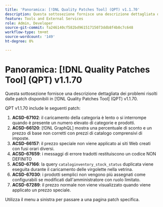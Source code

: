 ```yaml
---
title: 'Panoramica: [!DNL Quality Patches Tool] (QPT) v1.1.70'
description: Questa sottosezione fornisce una descrizione dettagliata dei problemi risolti dalle patch disponibili in  [!DNL Quality Patches Tool] (QPT) v1.1.70.
feature: Tools and External Services
role: Admin, Developer
source-git-commit: fa246140cf582bd96151715073ddb8f4b0c7c648
workflow-type: tm+mt
source-wordcount: '149'
ht-degree: 0%

---
```


# Panoramica: [!DNL Quality Patches Tool] (QPT) v1.1.70

Questa sottosezione fornisce una descrizione dettagliata dei problemi risolti dalle patch disponibili in [!DNL Quality Patches Tool] (QPT) v1.1.70.

QPT v1.1.70 include le seguenti patch:
1. **ACSD-67102**: il caricamento della categoria è lento o si interrompe quando è presente un numero elevato di categorie e prodotti.
1. **ACSD-66120**: [!DNL GraphQL] mostra una percentuale di sconto e un prezzo di base non corretti con prezzi di catalogo comprensivi di imposte.
1. **ACSD-66157**: il prezzo speciale non viene applicato ai siti Web creati con fusi orari diversi.
1. **ACSD-67659**: i messaggi di errore tradotti restituiscono un codice NON DEFINITO
1. **ACSD-67166**: la query `cataloginventory_stock_status` duplicata viene eseguita durante il caricamento delle virgolette nella vetrina.
1. **ACSD-67030**: i prodotti semplici non vengono più assegnati come configurabili se modificati dall&#39;amministratore con ruolo limitato.
1. **ACSD-67289**: il prezzo normale non viene visualizzato quando viene applicato un prezzo speciale.

Utilizza il menu a sinistra per passare a una pagina patch specifica.
